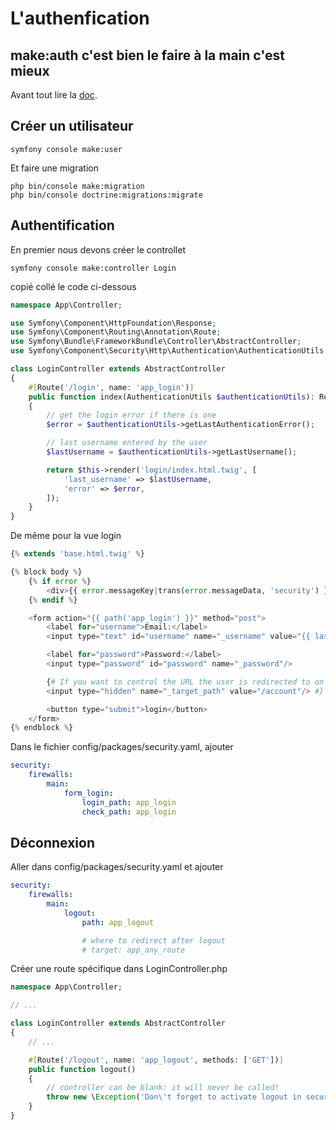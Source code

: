 # L'authenfication

## make:auth c'est bien le faire à la main c'est mieux

Avant tout lire la [doc](https://symfony.com/doc/current/security.html#form-login).

## Créer un utilisateur
 ```
 symfony console make:user
 ```
Et faire une migration
```
php bin/console make:migration
php bin/console doctrine:migrations:migrate
```

## Authentification

En premier nous devons créer le controllet
```
symfony console make:controller Login
```
copié collé le code ci-dessous
```php
namespace App\Controller;

use Symfony\Component\HttpFoundation\Response;
use Symfony\Component\Routing\Annotation\Route;
use Symfony\Bundle\FrameworkBundle\Controller\AbstractController;
use Symfony\Component\Security\Http\Authentication\AuthenticationUtils;

class LoginController extends AbstractController
{
    #[Route('/login', name: 'app_login')]
    public function index(AuthenticationUtils $authenticationUtils): Response
    {
        // get the login error if there is one
        $error = $authenticationUtils->getLastAuthenticationError();

        // last username entered by the user
        $lastUsername = $authenticationUtils->getLastUsername();

        return $this->render('login/index.html.twig', [
            'last_username' => $lastUsername,
            'error' => $error,
        ]);
    }
}
```
De même pour la vue login
```php
{% extends 'base.html.twig' %}

{% block body %}
    {% if error %}
        <div>{{ error.messageKey|trans(error.messageData, 'security') }}</div>
    {% endif %}

    <form action="{{ path('app_login') }}" method="post">
        <label for="username">Email:</label>
        <input type="text" id="username" name="_username" value="{{ last_username }}"/>

        <label for="password">Password:</label>
        <input type="password" id="password" name="_password"/>

        {# If you want to control the URL the user is redirected to on success
        <input type="hidden" name="_target_path" value="/account"/> #}

        <button type="submit">login</button>
    </form>
{% endblock %}
```
Dans le fichier config/packages/security.yaml, ajouter
```yaml
security:
    firewalls:
        main:
            form_login:
                login_path: app_login
                check_path: app_login
```
## Déconnexion

Aller dans config/packages/security.yaml et ajouter
```yaml
security:
    firewalls:
        main:
            logout:
                path: app_logout

                # where to redirect after logout
                # target: app_any_route
```
Créer une route spécifique dans LoginController.php
```php
namespace App\Controller;

// ...

class LoginController extends AbstractController
{
    // ...

    #[Route('/logout', name: 'app_logout', methods: ['GET'])]
    public function logout()
    {
        // controller can be blank: it will never be called!
        throw new \Exception('Don\'t forget to activate logout in security.yaml');
    }
}
```